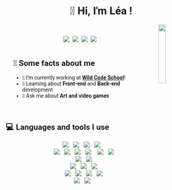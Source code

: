 <h1 style='font-family: "Roboto", sans-serif; display:flex;justify-content:center;'>👋 Hi, I'm Léa !</h1>
  <img style="width:20%" align='right' src="https://media.giphy.com/media/v1.Y2lkPTc5MGI3NjExMTgwNjE3ZGE4MjE4YzM1ZTAzNmM4ZDVmYTZmMDJlNjk5N2Y5NzkzYiZjdD1n/MeJgB3yMMwIaHmKD4z/giphy.gif" />&nbsp;&nbsp;
<div style='padding:1em; display:flex;justify-content:center;'>
    <a href="https://leagiangrosso.netlify.app/">
        <img src="https://img.shields.io/badge/website-000000?style=for-the-badge&logo=About.me&logoColor=white" />
    </a>&nbsp;&nbsp;
    <a href="mailto:lea.giangrosso@gmail.com">
        <img src="https://img.shields.io/badge/Gmail-D14836?style=for-the-badge&logo=gmail&logoColor=white" />
    </a>&nbsp;&nbsp;
    <a href="">
        <img src="https://img.shields.io/badge/Slack-4A154B?style=for-the-badge&logo=slack&logoColor=white" />
    </a>&nbsp;&nbsp;
   <a href="https://www.linkedin.com/in/leagiangrosso/">
        <img src="https://img.shields.io/badge/LinkedIn-0077B5?style=for-the-badge&logo=linkedin&logoColor=white" />
    </a>&nbsp;&nbsp;
  </div>

<div style='font-family: "Roboto", sans-serif; display:flex;justify-content:space-around;align-items:center;'>
    <div style="width:90%">    
        <h2 style='font-family: "Roboto", sans-serif; display:flex;align-items:center;'>🚀 Some facts about me</h2>
        <ul>
            <li>🔭 I’m currently working at <a href="https://www.wildcodeschool.com/fr-FR"><b>Wild Code School</b></a>!</li>
            <li>🧐 Learning about <strong>Front-end</strong> and <strong>Back-end</strong> development</li>
            <li>💬 Ask me about <strong>Art and video games</strong></li>
        </ul>
    </div>
</div>
    
<br>
<div align='center'>
        <h2 style='font-family: "Roboto", sans-serif; display:flex;align-items:center;'>💻 Languages and tools I use</h2>
        <img src="https://img.shields.io/badge/HTML5-E34F26?style=for-the-badge&logo=html5&logoColor=white" />&nbsp;&nbsp;
        <img src="https://img.shields.io/badge/CSS3-1572B6?style=for-the-badge&logo=css3&logoColor=white" />&nbsp;&nbsp;
        <img src="https://img.shields.io/badge/Sass-CC6699?style=for-the-badge&logo=sass&logoColor=white" />&nbsp;&nbsp;
        <img src="https://img.shields.io/badge/JavaScript-323330?style=for-the-badge&logo=javascript&logoColor=F7DF1E" /><br>&nbsp;&nbsp;
        <img src="https://img.shields.io/badge/Express.js-404D59?style=for-the-badge" />&nbsp;&nbsp;
        <img src="https://img.shields.io/badge/React-20232A?style=for-the-badge&logo=react&logoColor=61DAFB" />&nbsp;&nbsp;
        <img src="https://img.shields.io/badge/Redux-593D88?style=for-the-badge&logo=redux&logoColor=white" />&nbsp;&nbsp;
        <img src="https://img.shields.io/badge/MySQL-00000F?style=for-the-badge&logo=mysql&logoColor=white" /> &nbsp;&nbsp;
        <img src="https://img.shields.io/badge/MongoDB-4EA94B?style=for-the-badge&logo=mongodb&logoColor=white" />&nbsp;&nbsp;
        <img src="https://img.shields.io/badge/Netlify-00C7B7?style=for-the-badge&logo=netlify&logoColor=white" /><br>&nbsp;&nbsp;
        <img src="https://img.shields.io/badge/Node.js-43853D?style=for-the-badge&logo=node.js&logoColor=white" />&nbsp;&nbsp;
        <img src="https://img.shields.io/badge/Ubuntu-E95420?style=for-the-badge&logo=ubuntu&logoColor=white" /><br>&nbsp;&nbsp;
        <img src="https://img.shields.io/badge/Windows-0078D6?style=for-the-badge&logo=windows&logoColor=white" />&nbsp;&nbsp;
        <img src="https://img.shields.io/badge/Visual_Studio-5C2D91?style=for-the-badge&logo=visual%20studio&logoColor=white" />&nbsp;&nbsp;
        <img src="https://img.shields.io/badge/Trello-0052CC?style=for-the-badge&logo=trello&logoColor=white" /><br>&nbsp;&nbsp;
        <img src="https://img.shields.io/badge/Figma-F24E1E?style=for-the-badge&logo=figma&logoColor=white" />&nbsp;&nbsp;
        <img src="https://img.shields.io/badge/Amazon_AWS-232F3E?style=for-the-badge&logo=amazon-aws&logoColor=white" />&nbsp;&nbsp;
        <img src="https://img.shields.io/badge/MySQL-005C84?style=for-the-badge&logo=mysql&logoColor=white" />&nbsp;&nbsp;
        <img src="https://img.shields.io/badge/scrimba-2B283A?style=for-the-badge&logo=scrimba&logoColor=white" /><br>&nbsp;&nbsp;
        <img src="https://img.shields.io/badge/freecodecamp-27273D?style=for-the-badge&logo=freecodecamp&logoColor=white" />&nbsp;&nbsp;
    	<img src="https://img.shields.io/badge/prettier-1A2C34?style=for-the-badge&logo=prettier&logoColor=F7BA3E" />&nbsp;&nbsp;
    
